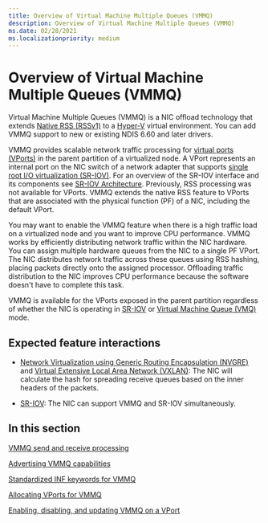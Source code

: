 ```yaml
---
title: Overview of Virtual Machine Multiple Queues (VMMQ)
description: Overview of Virtual Machine Multiple Queues (VMMQ)
ms.date: 02/28/2021
ms.localizationpriority: medium
---
```


# Overview of Virtual Machine Multiple Queues (VMMQ)


Virtual Machine Multiple Queues (VMMQ) is a NIC offload technology that extends [Native RSS (RSSv1)](introduction-to-receive-side-scaling.md) to a [Hyper-V](overview-of-hyper-v.md) virtual environment. You can add VMMQ support to new or existing NDIS  6.60 and later drivers.

VMMQ provides scalable network traffic processing for [virtual ports (VPorts)](virtual-ports--vports-.md) in the parent partition of a virtualized node. A VPort represents an internal port on the NIC switch of a network adapter that supports [single root I/O virtualization (SR-IOV)](overview-of-single-root-i-o-virtualization--sr-iov-.md). For an overview of the SR-IOV interface and its components see [SR-IOV Architecture](sr-iov-architecture.md). Previously, RSS processing was not available for VPorts. VMMQ extends the native RSS feature to VPorts that are associated with the physical function (PF) of a NIC, including the default VPort.

You may want to enable the VMMQ feature when there is a high traffic load on a virtualized node and you want to improve CPU performance. VMMQ works by efficiently distributing network traffic within the NIC hardware. You can assign multiple hardware queues from the NIC to a single PF VPort. The NIC distributes network traffic across these queues using RSS hashing, placing packets directly onto the assigned processor. Offloading traffic distribution to the NIC improves CPU performance because the software doesn't have to complete this task.

VMMQ is available for the VPorts exposed in the parent partition regardless of whether the NIC is operating in [SR-IOV](overview-of-single-root-i-o-virtualization--sr-iov-.md) or [Virtual Machine Queue (VMQ)](virtual-machine-queue--vmq-.md) mode.



## Expected feature interactions

- [Network Virtualization using Generic Routing Encapsulation (NVGRE)](network-virtualization-using-generic-routing-encapsulation--nvgre--task-offload.md) and [Virtual Extensive Local Area Network (VXLAN)](/windows-server/networking/sdn/technologies/hyper-v-network-virtualization/whats-new-hyperv-network-virtualization-windows-server#VXLAN): The NIC will calculate the hash for spreading receive queues based on the inner headers of the packets.

- [SR-IOV](overview-of-single-root-i-o-virtualization--sr-iov-.md): The NIC can support VMMQ and SR-IOV simultaneously.

## In this section

[VMMQ send and receive processing](vmmq-send-and-receive-processing.md)

[Advertising VMMQ capabilities](advertising-vmmq-capabilities.md)

[Standardized INF keywords for VMMQ](standardized-inf-keywords-for-vmmq.md)

[Allocating VPorts for VMMQ](allocating-vports-for-vmmq.md)

[Enabling, disabling, and updating VMMQ on a VPort](updating-vmmq-on-a-vport.md)
